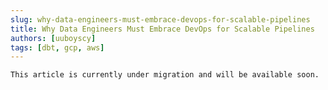 ```yaml
---
slug: why-data-engineers-must-embrace-devops-for-scalable-pipelines
title: Why Data Engineers Must Embrace DevOps for Scalable Pipelines
authors: [uuboyscy]
tags: [dbt, gcp, aws]
---
```


```note
This article is currently under migration and will be available soon.
```
